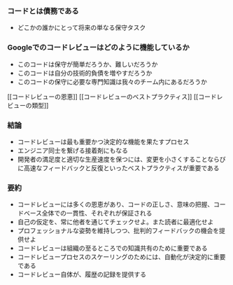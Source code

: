 ### コードとは債務である
- どこかの誰かにとって将来の単なる保守タスク

### Googleでのコードレビューはどのように機能しているか

- このコードは保守が簡単だろうか、難しいだろうか
- このコードは自分の技術的負債を増やすだろうか
- このコードの保守に必要な専門知識は我々のチーム内にあるだろうか

[[コードレビューの恩恵]]
[[コードレビューのベストプラクティス]]
[[コードレビューの類型]]

### 結論

- コードレビューは最も重要かつ決定的な機能を果たすプロセス
- エンジニア同士を繋げる接着剤にもなる
- 開発者の満足度と適切な生産速度を保つには、変更を小さくすることならびに高速なフィードバックと反復といったベストプラクティスが重要である

### 要約

- コードレビューには多くの恩恵があり、コードの正しさ、意味の把握、コードベース全体での一貫性、それぞれが保証される
- 自己の仮定を、常に他者を通じてチェックせよ。また読者に最適化せよ
- プロフェッショナルな姿勢を維持しつつ、批判的フィードバックの機会を提供せよ
- コードレビューは組織の至るところでの知識共有のために重要である
- コードレビュープロセスのスケーリングのためには、自動化が決定的に重要である
- コードレビュー自体が、履歴の記録を提供する